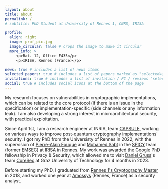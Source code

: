 ```yaml
---
layout: about
title: about
permalink: /
# subtitle: PhD Student at University of Rennes 1, CNRS, IRISA

profile:
  align: right
  image: prof_pic.jpg
  image_circular: false # crops the image to make it circular
  more_info: >
     <p>Bat. 12, Office F435</p>
     <p>IRISA, Rennes (France)</p>

news: true # includes a list of news items
selected_papers: true # includes a list of papers marked as "selected={true}"
invitations: true # includes a list of invitation / PC / reviews "selected={true}"
social: true # includes social icons at the bottom of the page
---
```


My research focuses on vulnerabilities in cryptographic implementations, which can be related to the core protocol (if there is an issue in the specification) or implementation-specific (side channels or any information leak). I am also developing a strong interest in microarchitectural security, with practical exploitation.

Since April 1st, I am a research engineer at INRIA, team [CAPSULE](https://team.inria.fr/capsule/), working on various ways to improve post-quantum cryptography implementations' security. I got my PhD from the Universisty of Rennes in 2022, with the supervision of [Pierre-Alain Fouque](https://www.di.ens.fr/~fouque/) and [Mohamed Sabt](http://people.irisa.fr/Mohamed.Sabt/) in the [SPICY](https://spicy.irisa.fr/) team (former EMSEC) at IRISA in Rennes. My work was awarded the Google PhD fellowship in Privacy & Security, which allowed me to visit [Daniel Gruss](https://gruss.cc/)'s team [CoreSec](https://www.iaik.tugraz.at/research-area/securesystems/) at Graz University of Technology for 4 months in 2023.

Before starting my PhD, I graduated from [Rennes 1's Cryptography Master](https://formations.univ-rennes1.fr/master-mention-mathematiques-et-applications-parcours-mathematiques-de-linformation-cryptographie) in 2018, and  worked one year at [Amossys](https://www.amossys.fr/) (Rennes, France) as a security analyst.